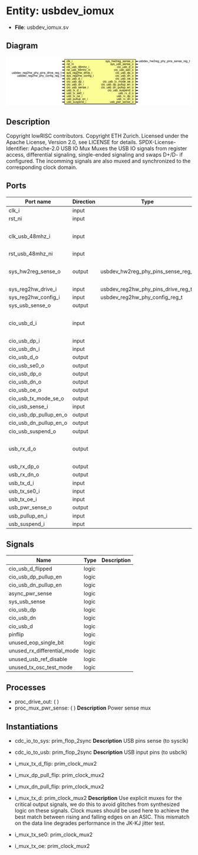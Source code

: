 # Entity: usbdev_iomux

- **File**: usbdev_iomux.sv
## Diagram

![Diagram](usbdev_iomux.svg "Diagram")
## Description

Copyright lowRISC contributors.
 Copyright ETH Zurich.
 Licensed under the Apache License, Version 2.0, see LICENSE for details.
 SPDX-License-Identifier: Apache-2.0
 USB IO Mux
 Muxes the USB IO signals from register access, differential signaling, single-ended signaling
 and swaps D+/D- if configured. The incomming signals are also muxed and synchronized to the
 corresponding clock domain.
 
## Ports

| Port name              | Direction | Type                               | Description                             |
| ---------------------- | --------- | ---------------------------------- | --------------------------------------- |
| clk_i                  | input     |                                    |                                         |
| rst_ni                 | input     |                                    |                                         |
| clk_usb_48mhz_i        | input     |                                    | use usb_ prefix for signals in this clk |
| rst_usb_48mhz_ni       | input     |                                    |                                         |
| sys_hw2reg_sense_o     | output    | usbdev_hw2reg_phy_pins_sense_reg_t | Register interface (system clk)         |
| sys_reg2hw_drive_i     | input     | usbdev_reg2hw_phy_pins_drive_reg_t |                                         |
| sys_reg2hw_config_i    | input     | usbdev_reg2hw_phy_config_reg_t     |                                         |
| sys_usb_sense_o        | output    |                                    |                                         |
| cio_usb_d_i            | input     |                                    | External USB Interface(s) (async)       |
| cio_usb_dp_i           | input     |                                    |                                         |
| cio_usb_dn_i           | input     |                                    |                                         |
| cio_usb_d_o            | output    |                                    |                                         |
| cio_usb_se0_o          | output    |                                    |                                         |
| cio_usb_dp_o           | output    |                                    |                                         |
| cio_usb_dn_o           | output    |                                    |                                         |
| cio_usb_oe_o           | output    |                                    |                                         |
| cio_usb_tx_mode_se_o   | output    |                                    |                                         |
| cio_usb_sense_i        | input     |                                    |                                         |
| cio_usb_dp_pullup_en_o | output    |                                    |                                         |
| cio_usb_dn_pullup_en_o | output    |                                    |                                         |
| cio_usb_suspend_o      | output    |                                    |                                         |
| usb_rx_d_o             | output    |                                    | Internal USB Interface (usb clk)        |
| usb_rx_dp_o            | output    |                                    |                                         |
| usb_rx_dn_o            | output    |                                    |                                         |
| usb_tx_d_i             | input     |                                    |                                         |
| usb_tx_se0_i           | input     |                                    |                                         |
| usb_tx_oe_i            | input     |                                    |                                         |
| usb_pwr_sense_o        | output    |                                    |                                         |
| usb_pullup_en_i        | input     |                                    |                                         |
| usb_suspend_i          | input     |                                    |                                         |
## Signals

| Name                        | Type  | Description |
| --------------------------- | ----- | ----------- |
| cio_usb_d_flipped           | logic |             |
| cio_usb_dp_pullup_en        | logic |             |
| cio_usb_dn_pullup_en        | logic |             |
| async_pwr_sense             | logic |             |
| sys_usb_sense               | logic |             |
| cio_usb_dp                  | logic |             |
| cio_usb_dn                  | logic |             |
| cio_usb_d                   | logic |             |
| pinflip                     | logic |             |
| unused_eop_single_bit       | logic |             |
| unused_rx_differential_mode | logic |             |
| unused_usb_ref_disable      | logic |             |
| unused_tx_osc_test_mode     | logic |             |
## Processes
- proc_drive_out: (  )
- proc_mux_pwr_sense: (  )
**Description**
Power sense mux

## Instantiations

- cdc_io_to_sys: prim_flop_2sync
**Description**
USB pins sense (to sysclk)

- cdc_io_to_usb: prim_flop_2sync
**Description**
USB input pins (to usbclk)

- i_mux_tx_d_flip: prim_clock_mux2
- i_mux_dp_pull_flip: prim_clock_mux2
- i_mux_dn_pull_flip: prim_clock_mux2
- i_mux_tx_d: prim_clock_mux2
**Description**
Use explicit muxes for the critical output signals, we do this
to avoid glitches from synthesized logic on these signals.
Clock muxes should be used here to achieve the best match between
rising and falling edges on an ASIC. This mismatch on the data line
degrades performance in the JK-KJ jitter test.

- i_mux_tx_se0: prim_clock_mux2
- i_mux_tx_oe: prim_clock_mux2
